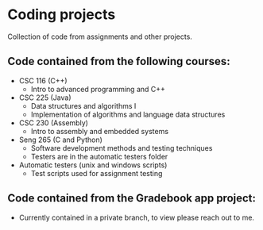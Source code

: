 # Coding projects
Collection of code from assignments and other projects.

## Code contained from the following courses:
- CSC 116 (C++)
  - Intro to advanced programming and C++
- CSC 225 (Java)
  - Data structures and algorithms I
  - Implementation of algorithms and language data structures
- CSC 230 (Assembly)
  - Intro to assembly and embedded systems
- Seng 265 (C and Python)
  - Software development methods and testing techniques
  - Testers are in the automatic testers folder
- Automatic testers (unix and windows scripts)
  - Test scripts used for assignment testing
  
## Code contained from the Gradebook app project:
- Currently contained in a private branch, to view please reach out to me.
